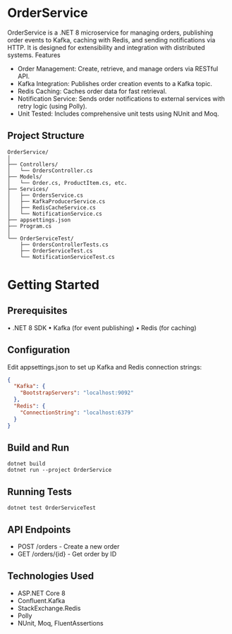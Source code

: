 # OrderService
OrderService is a .NET 8 microservice for managing orders, publishing order events to Kafka, caching with Redis, and sending notifications via HTTP.
It is designed for extensibility and integration with distributed systems.
Features
- Order Management: Create, retrieve, and manage orders via RESTful API.
- Kafka Integration: Publishes order creation events to a Kafka topic.
- Redis Caching: Caches order data for fast retrieval.
- Notification Service: Sends order notifications to external services with retry logic (using Polly).
- Unit Tested: Includes comprehensive unit tests using NUnit and Moq.

## Project Structure
    OrderService/
    │
    ├── Controllers/
    │   └── OrdersController.cs
    ├── Models/
    │   └── Order.cs, ProductItem.cs, etc.
    ├── Services/
    │   ├── OrdersService.cs
    │   ├── KafkaProducerService.cs
    │   ├── RedisCacheService.cs
    │   └── NotificationService.cs
    ├── appsettings.json
    ├── Program.cs
    │
    └── OrderServiceTest/
        ├── OrdersControllerTests.cs
        ├── OrderServiceTest.cs
        └── NotificationServiceTest.cs
	
# Getting Started
## Prerequisites
•	.NET 8 SDK
•	Kafka (for event publishing)
•	Redis (for caching)
## Configuration
Edit appsettings.json to set up Kafka and Redis connection strings:
```json
{
  "Kafka": {
    "BootstrapServers": "localhost:9092"
  },
  "Redis": {
    "ConnectionString": "localhost:6379"
  }
}
```
## Build and Run
    dotnet build
    dotnet run --project OrderService

## Running Tests
    dotnet test OrderServiceTest

## API Endpoints
- POST /orders - Create a new order
- GET /orders/{id} - Get order by ID
## Technologies Used
- ASP.NET Core 8
- Confluent.Kafka
- StackExchange.Redis
- Polly
- NUnit, Moq, FluentAssertions

